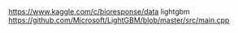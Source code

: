 https://www.kaggle.com/c/bioresponse/data
lightgbm https://github.com/Microsoft/LightGBM/blob/master/src/main.cpp

